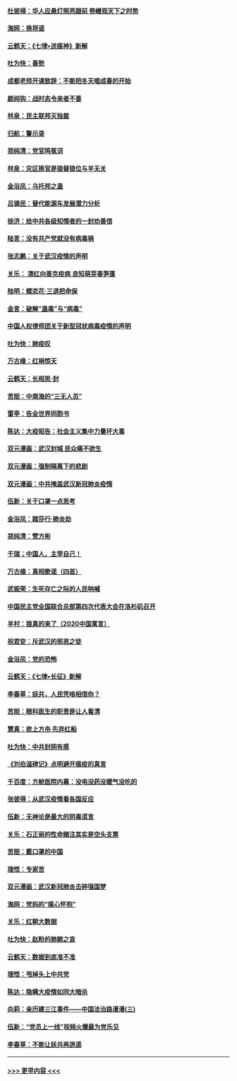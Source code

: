 #### [杜彼得：华人应悬灯照亮跟前 卷幔观天下之时势](../pages/nsc993/n11874822.md?t=02172011) 
#### [海网：换将谣](../pages/nsc993/n11873712.md?t=02172011) 
#### [云鹤天：《七律▪送瘟神》新解](../pages/nsc993/n11873598.md?t=02172011) 
#### [吐为快：春愁](../pages/nsc993/n11872801.md?t=02172011) 
#### [成都老师开课致辞：不能把冬天唱成春的开始](../pages/nsc993/n11872653.md?t=02172011) 
#### [颜纯钩：战时态令来者不善](../pages/nsc993/n11872011.md?t=02172011) 
#### [林泉：民主联邦灭独裁](../pages/nsc993/n11870998.md?t=02172011) 
#### [归航：警示录](../pages/nsc993/n11870963.md?t=02172011) 
#### [郑纯清：党官鸣冤词](../pages/nsc993/n11870938.md?t=02172011) 
#### [林泉：灾区换官是狼替狼位与羊无关](../pages/nsc993/n11870896.md?t=02172011) 
#### [金浴凤：乌托邦之蛊](../pages/nsc993/n11870879.md?t=02172011) 
#### [吕锡民：替代能源车发展潜力分析](../pages/nsc993/n11870656.md?t=02172011) 
#### [徐济：给中共各级知情者的一封劝善信](../pages/nsc993/n11868561.md?t=02172011) 
#### [陆言：没有共产党就没有病毒祸](../pages/nsc993/n11868232.md?t=02172011) 
#### [张志鹏：关于武汉疫情的声明](../pages/nsc993/n11867182.md?t=02172011) 
#### [关乐： 漂红向善克疫病 良知萌芽春笋蓬](../pages/nsc993/n11865710.md?t=02172011) 
#### [陆明：蝶恋花‧三退把命保](../pages/nsc993/n11865673.md?t=02172011) 
#### [金言：破解“蛊毒”与“病毒”](../pages/nsc993/n11864103.md?t=02172011) 
#### [中国人权律师团关于新型冠状病毒疫情的声明](../pages/nsc993/n11864249.md?t=02172011) 
#### [吐为快：肺疫叹](../pages/nsc993/n11864027.md?t=02172011) 
#### [万古缘：红祸惊天](../pages/nsc993/n11864079.md?t=02172011) 
#### [云鹤天：长相思‧封](../pages/nsc993/n11864006.md?t=02172011) 
#### [苦胆：中南海的“三无人员”](../pages/nsc993/n11862997.md?t=02172011) 
#### [雷亭：告全世界同胞书](../pages/nsc993/n11862572.md?t=02172011) 
#### [陈达：大疫昭告：社会主义集中力量坏大事](../pages/nsc993/n11859419.md?t=02172011) 
#### [双元漫画：武汉封城 民众痛不欲生](../pages/nsc993/n11859287.md?t=02172011) 
#### [双元漫画：强制隔离下的悲剧](../pages/nsc993/n11859244.md?t=02172011) 
#### [双元漫画：中共掩盖武汉新冠肺炎疫情](../pages/nsc993/n11858249.md?t=02172011) 
#### [伍新：关于口罩一点思考](../pages/nsc993/n11859195.md?t=02172011) 
#### [金浴凤：踏莎行‧肺炎劫](../pages/nsc993/n11858227.md?t=02172011) 
#### [郑纯清：赞方彬](../pages/nsc993/n11856803.md?t=02172011) 
#### [千瑞；中国人，主宰自己！](../pages/nsc993/n11856793.md?t=02172011) 
#### [万古缘：真相歌谣（四首）](../pages/nsc993/n11856263.md?t=02172011) 
#### [武振荣：生死存亡之际的人民呐喊](../pages/nsc993/n11856256.md?t=02172011) 
#### [中国民主党全国联合总部第四次代表大会在洛杉矶召开](../pages/nsc993/n11856344.md?t=02172011) 
#### [羊村：狼真的来了（2020中国寓言）](../pages/nsc993/n11856229.md?t=02172011) 
#### [祝君安：斥武汉的邪恶之徒](../pages/nsc993/n11855861.md?t=02172011) 
#### [金浴凤：党的恐怖](../pages/nsc993/n11855849.md?t=02172011) 
#### [云鹤天：《七律▪长征》新解](../pages/nsc993/n11855479.md?t=02172011) 
#### [李春草：妖共，人民凭啥相信你？](../pages/nsc993/n11855196.md?t=02172011) 
#### [苦胆：眼科医生的职责是让人看清](../pages/nsc993/n11853840.md?t=02172011) 
#### [慧真：欲上方舟 先弃红船](../pages/nsc993/n11853483.md?t=02172011) 
#### [吐为快：中共封网有感](../pages/nsc993/n11852575.md?t=02172011) 
#### [《刘伯温碑记》点明避开瘟疫的真言](../pages/nsc993/n11852128.md?t=02172011) 
#### [千百度：方舱医院内幕：没电没药没暖气没吃的](../pages/nsc993/n11850211.md?t=02172011) 
#### [张彼得：从武汉疫情看各国反应](../pages/nsc993/n11850102.md?t=02172011) 
#### [伍新：无神论是最大的阴毒谎言](../pages/nsc993/n11846129.md?t=02172011) 
#### [关乐：石正丽的性命赌注其实是空头支票](../pages/nsc993/n11846109.md?t=02172011) 
#### [苦胆：戴口罩的中国](../pages/nsc993/n11845576.md?t=02172011) 
#### [理悟：专家苦](../pages/nsc993/n11845564.md?t=02172011) 
#### [双元漫画：武汉新冠肺炎击碎强国梦](../pages/nsc993/n11843320.md?t=02172011) 
#### [海网：党妈的“瘟心怀抱”](../pages/nsc993/n11840740.md?t=02172011) 
#### [关乐：红朝大数据](../pages/nsc993/n11840675.md?t=02172011) 
#### [吐为快：赵粉的肺腑之哀](../pages/nsc993/n11840618.md?t=02172011) 
#### [云鹤天：数据到底准不准](../pages/nsc993/n11840325.md?t=02172011) 
#### [理悟：甩掉头上中共党](../pages/nsc993/n11838826.md?t=02172011) 
#### [陈达：隐瞒大疫情如同大暗杀](../pages/nsc993/n11838771.md?t=02172011) 
#### [向莉：亲历建三江事件——中国法治路漫漫(三)](../pages/nsc993/n11831825.md?t=02172011) 
#### [伍新：“党员上一线”视频火爆最为党乐见](../pages/nsc993/n11838200.md?t=02172011) 
#### [李春草：不能让妖共再逍遥](../pages/nsc993/n11838102.md?t=02172011) 

----
#### [ >>> 更早内容 <<< ](../indexes/nsc993-earlier.md)
